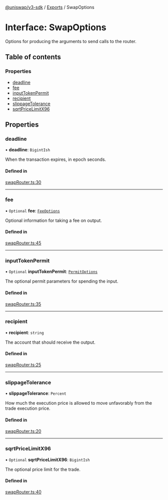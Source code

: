 [@uniswap/v3-sdk](../README.md) / [Exports](../modules.md) / SwapOptions

# Interface: SwapOptions

Options for producing the arguments to send calls to the router.

## Table of contents

### Properties

- [deadline](SwapOptions.md#deadline)
- [fee](SwapOptions.md#fee)
- [inputTokenPermit](SwapOptions.md#inputtokenpermit)
- [recipient](SwapOptions.md#recipient)
- [slippageTolerance](SwapOptions.md#slippagetolerance)
- [sqrtPriceLimitX96](SwapOptions.md#sqrtpricelimitx96)

## Properties

### deadline

• **deadline**: `BigintIsh`

When the transaction expires, in epoch seconds.

#### Defined in

[swapRouter.ts:30](https://github.com/Uniswap/v3-sdk/blob/08a7c05/src/swapRouter.ts#L30)

___

### fee

• `Optional` **fee**: [`FeeOptions`](FeeOptions.md)

Optional information for taking a fee on output.

#### Defined in

[swapRouter.ts:45](https://github.com/Uniswap/v3-sdk/blob/08a7c05/src/swapRouter.ts#L45)

___

### inputTokenPermit

• `Optional` **inputTokenPermit**: [`PermitOptions`](../modules.md#permitoptions)

The optional permit parameters for spending the input.

#### Defined in

[swapRouter.ts:35](https://github.com/Uniswap/v3-sdk/blob/08a7c05/src/swapRouter.ts#L35)

___

### recipient

• **recipient**: `string`

The account that should receive the output.

#### Defined in

[swapRouter.ts:25](https://github.com/Uniswap/v3-sdk/blob/08a7c05/src/swapRouter.ts#L25)

___

### slippageTolerance

• **slippageTolerance**: `Percent`

How much the execution price is allowed to move unfavorably from the trade execution price.

#### Defined in

[swapRouter.ts:20](https://github.com/Uniswap/v3-sdk/blob/08a7c05/src/swapRouter.ts#L20)

___

### sqrtPriceLimitX96

• `Optional` **sqrtPriceLimitX96**: `BigintIsh`

The optional price limit for the trade.

#### Defined in

[swapRouter.ts:40](https://github.com/Uniswap/v3-sdk/blob/08a7c05/src/swapRouter.ts#L40)
